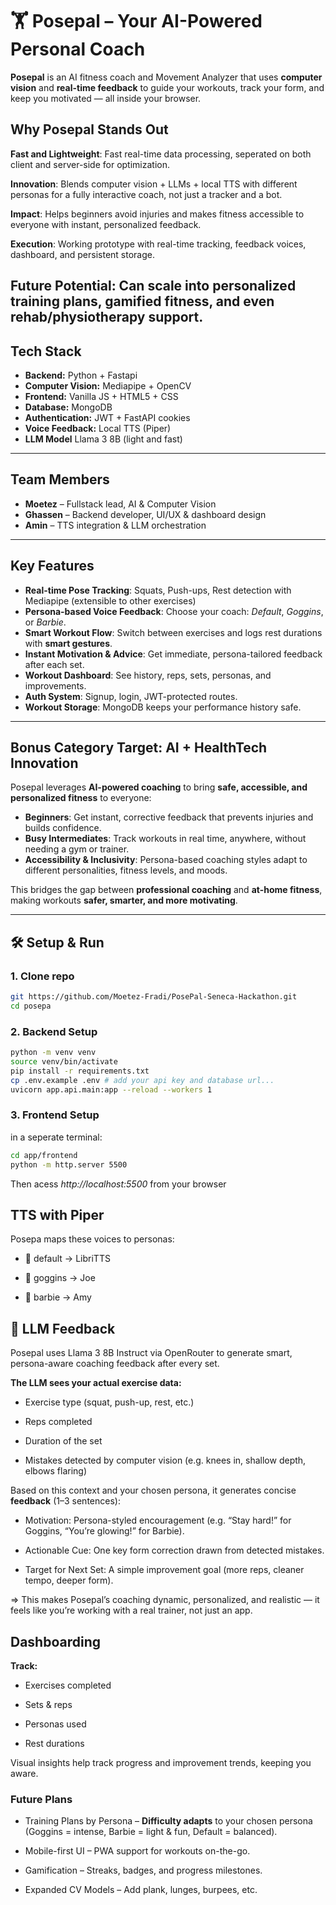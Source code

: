 # 🏋️ Posepal – Your AI-Powered Personal Coach  

**Posepal** is an AI fitness coach and Movement Analyzer that uses **computer vision** and **real-time feedback** to guide your workouts, track your form, and keep you motivated — all inside your browser.  

## Why Posepal Stands Out

**Fast and Lightweight**: Fast real-time data processing, seperated on both client and server-side for optimization.

**Innovation**: Blends computer vision + LLMs + local TTS with different personas for a fully interactive coach, not just a tracker and a bot.

**Impact**: Helps beginners avoid injuries and makes fitness accessible to everyone with instant, personalized feedback.

**Execution**: Working prototype with real-time tracking, feedback voices, dashboard, and persistent storage.

**Future Potential**: Can scale into personalized training plans, gamified fitness, and even rehab/physiotherapy support.
---

## Tech Stack
- **Backend:** Python + Fastapi
- **Computer Vision:** Mediapipe + OpenCV  
- **Frontend:** Vanilla JS + HTML5 + CSS
- **Database:** MongoDB
- **Authentication:** JWT + FastAPI cookies  
- **Voice Feedback:** Local TTS (Piper)
- **LLM Model** Llama 3 8B (light and fast)

---

## Team Members
-  **Moetez** – Fullstack lead, AI & Computer Vision
-  **Ghassen** – Backend developer, UI/UX & dashboard design 
-  **Amin** – TTS integration & LLM orchestration

---

## Key Features
-  **Real-time Pose Tracking**: Squats, Push-ups, Rest detection with Mediapipe (extensible to other exercises)  
-  **Persona-based Voice Feedback**: Choose your coach: *Default*, *Goggins*, or *Barbie*.  
-  **Smart Workout Flow**: Switch between exercises and logs rest durations with **smart gestures**.
-  **Instant Motivation & Advice**: Get immediate, persona-tailored feedback after each set.
-  **Workout Dashboard**: See history, reps, sets, personas, and improvements.
-  **Auth System**: Signup, login, JWT-protected routes.  
-  **Workout Storage**: MongoDB keeps your performance history safe.

---
## Bonus Category Target: AI + HealthTech Innovation  

Posepal leverages **AI-powered coaching** to bring **safe, accessible, and personalized fitness** to everyone:  

-  **Beginners**: Get instant, corrective feedback that prevents injuries and builds confidence.  
-  **Busy Intermediates**: Track workouts in real time, anywhere, without needing a gym or trainer.  
-  **Accessibility & Inclusivity**: Persona-based coaching styles adapt to different personalities, fitness levels, and moods.  

This bridges the gap between **professional coaching** and **at-home fitness**, making workouts **safer, smarter, and more motivating**.  


---

## 🛠️ Setup & Run  

### 1. Clone repo
```bash
git https://github.com/Moetez-Fradi/PosePal-Seneca-Hackathon.git
cd posepa
```

### 2. Backend Setup

```bash
python -m venv venv
source venv/bin/activate
pip install -r requirements.txt
cp .env.example .env # add your api key and database url...
uvicorn app.api.main:app --reload --workers 1
```

### 3. Frontend Setup
in a seperate terminal:

```bash
cd app/frontend
python -m http.server 5500
```

Then acess *http://localhost:5500* from your browser

## TTS with Piper

Posepa maps these voices to personas:

- 🎤 default -> LibriTTS

- 💪 goggins -> Joe

- 💖 barbie -> Amy

## 🧠 LLM Feedback

Posepal uses Llama 3 8B Instruct via OpenRouter to generate smart, persona-aware coaching feedback after every set.

**The LLM sees your actual exercise data:**

- Exercise type (squat, push-up, rest, etc.)

- Reps completed

- Duration of the set

- Mistakes detected by computer vision (e.g. knees in, shallow depth, elbows flaring)

Based on this context and your chosen persona, it generates concise **feedback** (1–3 sentences):

- Motivation: Persona-styled encouragement (e.g. “Stay hard!” for Goggins, “You’re glowing!” for Barbie).

- Actionable Cue: One key form correction drawn from detected mistakes.

- Target for Next Set: A simple improvement goal (more reps, cleaner tempo, deeper form).

=> This makes Posepal’s coaching dynamic, personalized, and realistic — it feels like you’re working with a real trainer, not just an app.

## Dashboarding

**Track:**

- Exercises completed

- Sets & reps

- Personas used

- Rest durations

Visual insights help track progress and improvement trends, keeping you aware.

### Future Plans

- Training Plans by Persona – **Difficulty adapts** to your chosen persona (Goggins = intense, Barbie = light & fun, Default = balanced).

- Mobile-first UI – PWA support for workouts on-the-go.

- Gamification – Streaks, badges, and progress milestones.

- Expanded CV Models – Add plank, lunges, burpees, etc.